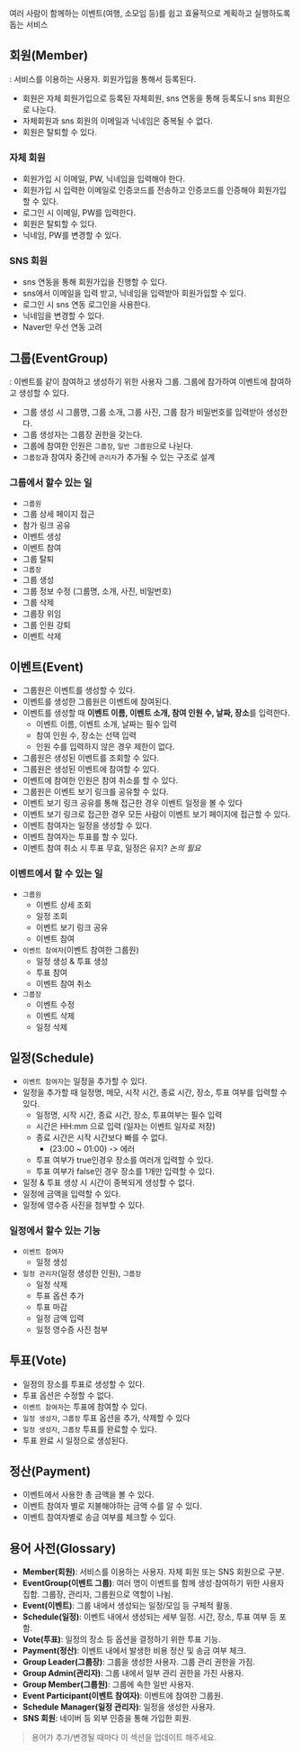 여러 사람이 함께하는 이벤트(여행, 소모임 등)를 쉽고 효율적으로 계획하고 실행하도록 돕는 서비스

## 회원(Member)
: 서비스를 이용하는 사용자. 회원가입을 통해서 등록된다.

- 회원은 자체 회원가입으로 등록된 자체회원, sns 연동을 통해 등록도니 sns 회원으로 나눈다.
- 자체회원과 sns 회원의 이메일과 닉네임은 중복될 수 없다.
- 회원은 탈퇴할 수 있다.
### 자체 회원
- 회원가입 시 이메일, PW, 닉네임을 입력해야 한다.
- 회원가입 시 입력한 이메일로 인증코드를 전송하고 인증코드를 인증해야 회원가입할 수 있다.
- 로그인 시 이메일, PW를 입력한다.
- 회원은 탈퇴할 수 있다.
- 닉네임, PW를 변경할 수 있다.
### SNS 회원
- sns 연동을 통해 회원가입을 진행할 수 있다.
- sns에서 이메일을 입력 받고, 닉네임을 입력받아 회원가입할 수 있다.
- 로그인 시 sns 연동 로그인을 사용한다.
- 닉네임을 변경할 수 있다.
- Naver만 우선 연동 고려
## 그룹(EventGroup)
: 이벤트를 같이 참여하고 생성하기 위한 사용자 그룹. 그룹에 참가하여 이벤트에 참여하고 생성할 수 있다.

- 그룹 생성 시 그룹명, 그룹 소개, 그룹 사진, 그룹 참가 비밀번호를 입력받아 생성한다.
- 그룹 생성자는 그룹장 권한을 갖는다.
- 그룹에 참여한 인원은 `그룹장`, `일반 그룹원`으로 나뉜다.
- `그룹장`과 참여자 중간에 `관리자`가 추가될 수 있는 구조로 설계
### 그룹에서 할수 있는 일
- `그룹원`
- 그룹 상세 페이지 접근
- 참가 링크 공유
- 이벤트 생성
- 이벤트 참여
- 그룹 탈퇴
- `그룹장`
- 그룹 생성
- 그룹 정보 수정 (그룹명, 소개, 사진, 비밀번호)
- 그룹 삭제
- 그룹장 위임
- 그룹 인원 강퇴
- 이벤트 삭제

## 이벤트(Event)

- 그룹원은 이벤트를 생성할 수 있다.
- 이벤트를 생성한 그룹원은 이벤트에 참여된다.
- 이벤트를 생성할 때 **이벤트 이름, 이벤트 소개, 참여 인원 수, 날짜, 장소**를 입력한다.
    - 이벤트 이름, 이벤트 소개, 날짜는 필수 입력
    - 참여 인원 수, 장소는 선택 입력
    - 인원 수를 입력하지 않은 경우 제한이 없다.
- 그룹원은 생성된 이벤트를 조회할 수 있다.
- 그룹원은 생성된 이벤트에 참여할 수 있다.
- 이벤트에 참여한 인원은 참여 취소를 할 수 있다.
- 그룹원은 이벤트 보기 링크를 공유할 수 있다.
- 이벤트 보기 링크 공유를 통해 접근한 경우 이벤트 일정을 볼 수 있다
- 이벤트 보기 링크로 접근한 경우 모든 사람이 이벤트 보기 페이지에 접근할 수 있다.
- 이벤트 참여자는 일정을 생성할 수 있다.
- 이벤트 참여자는 투표를 할 수 있다.
- 이벤트 참여 취소 시 투표 무효, 일정은 유지? *논의 필요*
### 이벤트에서 할 수 있는 일
- `그룹원`
    - 이벤트 상세 조회
    - 일정 조회
    - 이벤트 보기 링크 공유
    - 이벤트 참여
- `이벤트 참여자`(이벤트 참여한 그룹원)
    - 일정 생성 & 투표 생성
    - 투표 참여
    - 이벤트 참여 취소
- `그룹장`
    - 이벤트 수정
    - 이벤트 삭제
    - 일정 삭제

## 일정(Schedule)

- `이벤트 참여자`는 일정을 추가할 수 있다.
- 일정을 추가할 때 일정명, 메모, 시작 시간, 종료 시간, 장소, 투표 여부를 입력할 수 있다.
    - 일정명, 시작 시간, 종료 시간, 장소, 투표여부는 필수 입력
    - 시간은 HH:mm 으로 입력 (일자는 이벤트 일자로 저장)
    - 종료 시간은 시작 시간보다 빠를 수 없다.
        - (23:00 ~ 01:00) -> 에러
    - 투표 여부가 true인경우 장소를 여러개 입력할 수 있다.
    - 투표 여부가 false인 경우 장소를 1개만 입력할 수 있다.
- 일정 & 투표 생성 시 시간이 중복되게 생성할 수 없다.
- 일정에 금액을 입력할 수 있다.
- 일정에 영수증 사진을 첨부할 수 있다.
### 일정에서 할수 있는 기능
- `이벤트 참여자`
    - 일정 생성
- `일정 관리자`(일정 생성한 인원), `그룹장`
    - 일정 삭제
    - 투표 옵션 추가
    - 투표 마감
    - 일정 금액 입력
    - 일정 영수증 사진 첨부
## 투표(Vote)
- 일정의 장소를 투표로 생성할 수 있다.
- 투표 옵션은 수정할 수 없다.
- `이벤트 참여자`는 투표에 참여할 수 있다.
- `일정 생성자`, `그룹장` 투표 옵션을 추가, 삭제할 수 있다
- `일정 생성자`, `그룹장` 투표를 완료할 수 있다.
- 투표 완료 시 일정으로 생성된다.

## 정산(Payment)
- 이벤트에서 사용한 총 금액을 볼 수 있다.
- 이벤트 참여자 별로 지불해야하는 금액 수를 알 수 있다.
- 이벤트 참여자별로 송금 여부를 체크할 수 있다.

## 용어 사전(Glossary)

- **Member(회원)**: 서비스를 이용하는 사용자. 자체 회원 또는 SNS 회원으로 구분.
- **EventGroup(이벤트 그룹)**: 여러 명이 이벤트를 함께 생성·참여하기 위한 사용자 집합. 그룹장, 관리자, 그룹원으로 역할이 나뉨.
- **Event(이벤트)**: 그룹 내에서 생성되는 일정/모임 등 구체적 활동.
- **Schedule(일정)**: 이벤트 내에서 생성되는 세부 일정. 시간, 장소, 투표 여부 등 포함.
- **Vote(투표)**: 일정의 장소 등 옵션을 결정하기 위한 투표 기능.
- **Payment(정산)**: 이벤트 내에서 발생한 비용 정산 및 송금 여부 체크.
- **Group Leader(그룹장)**: 그룹을 생성한 사용자. 그룹 관리 권한을 가짐.
- **Group Admin(관리자)**: 그룹 내에서 일부 관리 권한을 가진 사용자.
- **Group Member(그룹원)**: 그룹에 속한 일반 사용자.
- **Event Participant(이벤트 참여자)**: 이벤트에 참여한 그룹원.
- **Schedule Manager(일정 관리자)**: 일정을 생성한 사용자.
- **SNS 회원**: 네이버 등 외부 인증을 통해 가입한 회원.

> 용어가 추가/변경될 때마다 이 섹션을 업데이트 해주세요.
